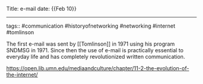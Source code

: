 Title: e-mail
date: {{Feb 10}}

---
tags:: #communication #historyofnetworking #networking #internet #tomlinson

The first e-mail was sent by [[Tomlinson]] in 1971 using his program SNDMSG in 1971. Since then the use of e-mail is practically essential to everyday life and has completely revolutionized written communication.

https://open.lib.umn.edu/mediaandculture/chapter/11-2-the-evolution-of-the-internet/